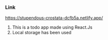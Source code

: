 ### Link
https://stupendous-crostata-dcfb5a.netlify.app/

1. This is a todo app made using React.Js
2. Local storage has been used
